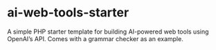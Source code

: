 # ai-web-tools-starter
A simple PHP starter template for building AI-powered web tools using OpenAI’s API. Comes with a grammar checker as an example.
